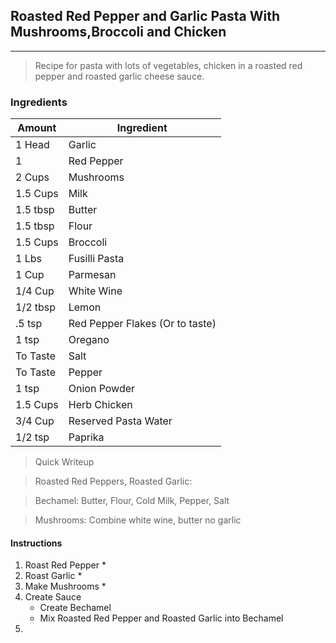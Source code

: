 ## Roasted Red Pepper and Garlic Pasta With Mushrooms,Broccoli and Chicken

------------

> Recipe for pasta with lots of vegetables, chicken in a roasted red pepper and roasted garlic cheese sauce.

### Ingredients

| Amount      | Ingredient |
| ----------- | -----------|
| 1 Head      | Garlic     |
| 1           | Red Pepper |
| 2 Cups      | Mushrooms |
| 1.5 Cups    | Milk |
| 1.5 tbsp    | Butter |
| 1.5 tbsp    | Flour |
| 1.5 Cups    | Broccoli |
| 1 Lbs       | Fusilli Pasta | # Pasta (Might be to much, test with 1lbs)
| 1 Cup       | Parmesan |
| 1/4 Cup     | White Wine |
| 1/2 tbsp    | Lemon |
| .5 tsp      | Red Pepper Flakes (Or to taste) |
| 1 tsp       | Oregano |
| To Taste    | Salt |
| To Taste    | Pepper |
| 1 tsp       | Onion Powder |
| 1.5 Cups    | Herb Chicken | # Need Recipe 
| 3/4 Cup     | Reserved Pasta Water |
| 1/2 tsp     | Paprika |

<!-- - | 1 Head | Garlic
- | 1 | Red Pepper
- | 2 Cups | Mushrooms
- | 1.5 Cups | Milk
- | 1.5 tbsp | Butter
- | 1.5 tbsp | Flour
- | 1.5 Cups | Broccoli
- | 1 Lbs | Fusilli Pasta (Might be to much, test with 1lbs)
- | 1 Cup | Parmesan 
- | 1/4 Cup | White Wine
- | 1/2 tbsp | Lemon
- | .5 tsp | Red Pepper Flakes
- | 1 tsp | Oregano
- | To Taste | Salt
- | To Taste | Pepper
- | 1 tsp | Onion Powder
- | 1.5 Cups | Herb Chicken (Need Recipe)
- | 3/4 Cup | Reserved Pasta Water
- |1/2 tsp | Paprika -->

>  Quick Writeup

> Roasted Red Peppers, Roasted Garlic: 

> Bechamel: Butter, Flour, Cold Milk, Pepper, Salt 

> Mushrooms: Combine white wine, butter no garlic

#### Instructions

1. Roast Red Pepper
    * 
2. Roast Garlic 
    * 
3. Make Mushrooms
    * 
4. Create Sauce
    * Create Bechamel
    * Mix Roasted Red Pepper and Roasted Garlic into Bechamel
5. 